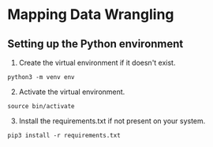 # Mapping Data Wrangling

## Setting up the Python environment

1. Create the virtual environment if it doesn't exist. 

```
python3 -m venv env
```

2. Activate the virtual environment.

```
source bin/activate
```

3. Install the requirements.txt if not present on your system.

```
pip3 install -r requirements.txt
```
